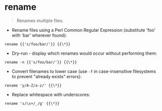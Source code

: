# rename

> Renames multiple files.

- Rename files using a Perl Common Regular Expression (substitute 'foo' with 'bar' wherever found):

`rename {{'s/foo/bar/'}} {{\*}}`

- Dry-run - display which renames would occur without performing them:

`rename -n {{'s/foo/bar/'}} {{\*}}`

- Convert filenames to lower case (use `-f` in case-insensitive filesystems to prevent "already exists" errors):

`rename 'y/A-Z/a-z/' {{\*}}`

- Replace whitespace with underscores:

`rename 's/\s+/_/g' {{\*}}`
